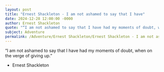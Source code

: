 ```yaml
---
layout: post
title: "Ernest Shackleton - I am not ashamed to say that I have"
date: 2024-12-28 12:00:00 -0000
author: Ernest Shackleton
quote: "“I am not ashamed to say that I have had my moments of doubt, when on the verge of giving up.”"
subject: Adventure
permalink: /Adventure/Ernest Shackleton/Ernest Shackleton - I am not ashamed to say that I have
---
```


“I am not ashamed to say that I have had my moments of doubt, when on the verge of giving up.”

- Ernest Shackleton
